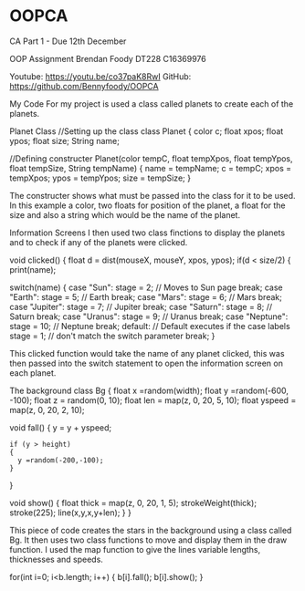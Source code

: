 # OOPCA
CA Part 1 - Due 12th December

OOP Assignment
Brendan Foody
DT228
C16369976

Youtube: https://youtu.be/co37paK8RwI
GitHub: https://github.com/Bennyfoody/OOPCA

My Code
For my project is used a class called planets to create each of the planets.

Planet Class
//Setting up the class
class Planet
{
  color c;
  float xpos;
  float ypos;
  float size;
  String name;

  //Defining constructer
  Planet(color tempC, float tempXpos, float tempYpos, float tempSize, String tempName)
  {
    name = tempName;
    c = tempC;
    xpos = tempXpos;
    ypos = tempYpos;
    size = tempSize;
  }

The constructer shows what must be passed into the class for it to be used. In this example a color, two floats for position of the planet, a float for the size and also a string which would be the name of the planet.










Information Screens
I then used two class finctions to display the planets and to check if any of the planets were clicked. 

void clicked()
  {
    float d = dist(mouseX, mouseY, xpos, ypos);
    if(d < size/2)
    {
  print(name);
  
switch(name) 
  {
  case "Sun": 
    stage = 2;  // Moves to Sun page
    break;
    case "Earth": 
    stage = 5;  // Earth
    break;
    case "Mars": 
    stage = 6;  // Mars
    break;
    case "Jupiter": 
    stage = 7;  // Jupiter
    break;
    case "Saturn": 
    stage = 8;  // Saturn
    break;
    case "Uranus": 
    stage = 9;  // Uranus
    break;
    case "Neptune": 
    stage = 10;  // Neptune
    break;
  default:        // Default executes if the case labels
    stage = 1;   // don't match the switch parameter
    break;
}

This clicked function would take the name of any planet clicked, this was then passed into the switch statement to open the information screen on each planet.




The background
class Bg
{
  float x =random(width);
  float y =random(-600, -100);
  float z = random(0, 10);
  float len = map(z, 0, 20, 5, 10);
  float yspeed = map(z, 0, 20, 2, 10);
  
  void fall()
  {
    y = y + yspeed;
    
    if (y > height)
    {
      y =random(-200,-100);
    }
  }
  
  void show()
  {
    float thick = map(z, 0, 20, 1, 5);
    strokeWeight(thick);
    stroke(225);
    line(x,y,x,y+len);
  }
}

This piece of code creates the stars in the background using a class called Bg. It then uses two class functions to move and display them in the draw function. I used the map function to give the lines variable lengths, thicknesses and speeds.

for(int i=0; i<b.length; i++)
    {
    b[i].fall();
    b[i].show();
    }
